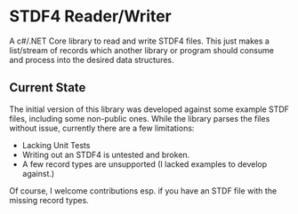 # STDF4 Reader/Writer

A c#/.NET Core library to read and write STDF4 files. This just makes a list/stream
of records which another library or program should consume and process
into the desired data structures.

## Current State

The initial version of this library was developed against some example
STDF files, including some non-public ones. While the library parses
the files without issue, currently there are a few limitations:

* Lacking Unit Tests
* Writing out an STDF4 is untested and broken.
* A few record types are unsupported (I lacked examples to develop against.)

Of course, I welcome contributions esp. if you have an STDF file with the
missing record types.
